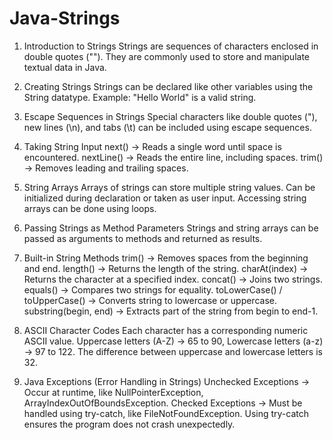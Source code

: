# Java-Strings
1. Introduction to Strings
Strings are sequences of characters enclosed in double quotes ("").
They are commonly used to store and manipulate textual data in Java.

2. Creating Strings
Strings can be declared like other variables using the String datatype.
Example: "Hello World" is a valid string.

3. Escape Sequences in Strings
Special characters like double quotes (\"), new lines (\n), and tabs (\t) can be included using escape sequences.

4. Taking String Input
next() → Reads a single word until space is encountered.
nextLine() → Reads the entire line, including spaces.
trim() → Removes leading and trailing spaces.

5. String Arrays
Arrays of strings can store multiple string values.
Can be initialized during declaration or taken as user input.
Accessing string arrays can be done using loops.

6. Passing Strings as Method Parameters
Strings and string arrays can be passed as arguments to methods and returned as results.

7. Built-in String Methods
trim() → Removes spaces from the beginning and end.
length() → Returns the length of the string.
charAt(index) → Returns the character at a specified index.
concat() → Joins two strings.
equals() → Compares two strings for equality.
toLowerCase() / toUpperCase() → Converts string to lowercase or uppercase.
substring(begin, end) → Extracts part of the string from begin to end-1.

8. ASCII Character Codes
Each character has a corresponding numeric ASCII value.
Uppercase letters (A-Z) → 65 to 90, Lowercase letters (a-z) → 97 to 122.
The difference between uppercase and lowercase letters is 32.

9. Java Exceptions (Error Handling in Strings)
Unchecked Exceptions → Occur at runtime, like NullPointerException, ArrayIndexOutOfBoundsException.
Checked Exceptions → Must be handled using try-catch, like FileNotFoundException.
Using try-catch ensures the program does not crash unexpectedly.
